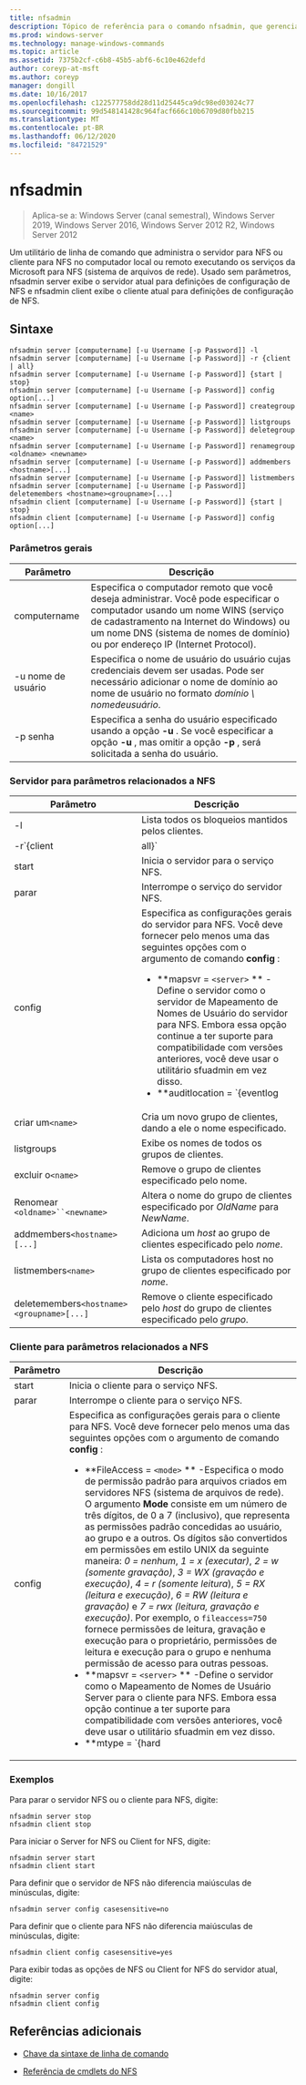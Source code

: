```yaml
---
title: nfsadmin
description: Tópico de referência para o comando nfsadmin, que gerencia tanto o servidor quanto o NFS e o Client for NFS.
ms.prod: windows-server
ms.technology: manage-windows-commands
ms.topic: article
ms.assetid: 7375b2cf-c6b8-45b5-abf6-6c10e462defd
author: coreyp-at-msft
ms.author: coreyp
manager: dongill
ms.date: 10/16/2017
ms.openlocfilehash: c122577758dd28d11d25445ca9dc98ed03024c77
ms.sourcegitcommit: 99d548141428c964facf666c10b6709d80fbb215
ms.translationtype: MT
ms.contentlocale: pt-BR
ms.lasthandoff: 06/12/2020
ms.locfileid: "84721529"
---
```

# <a name="nfsadmin"></a>nfsadmin

> Aplica-se a: Windows Server (canal semestral), Windows Server 2019, Windows Server 2016, Windows Server 2012 R2, Windows Server 2012

Um utilitário de linha de comando que administra o servidor para NFS ou cliente para NFS no computador local ou remoto executando os serviços da Microsoft para NFS (sistema de arquivos de rede). Usado sem parâmetros, nfsadmin server exibe o servidor atual para definições de configuração de NFS e nfsadmin client exibe o cliente atual para definições de configuração de NFS.

## <a name="syntax"></a>Sintaxe

```
nfsadmin server [computername] [-u Username [-p Password]] -l
nfsadmin server [computername] [-u Username [-p Password]] -r {client | all}
nfsadmin server [computername] [-u Username [-p Password]] {start | stop}
nfsadmin server [computername] [-u Username [-p Password]] config option[...]
nfsadmin server [computername] [-u Username [-p Password]] creategroup <name>
nfsadmin server [computername] [-u Username [-p Password]] listgroups
nfsadmin server [computername] [-u Username [-p Password]] deletegroup <name>
nfsadmin server [computername] [-u Username [-p Password]] renamegroup <oldname> <newname>
nfsadmin server [computername] [-u Username [-p Password]] addmembers <hostname>[...]
nfsadmin server [computername] [-u Username [-p Password]] listmembers
nfsadmin server [computername] [-u Username [-p Password]] deletemembers <hostname><groupname>[...]
nfsadmin client [computername] [-u Username [-p Password]] {start | stop}
nfsadmin client [computername] [-u Username [-p Password]] config option[...]
```

### <a name="general-parameters"></a>Parâmetros gerais

| Parâmetro | Descrição |
| --------- | ----------- |
| computername | Especifica o computador remoto que você deseja administrar. Você pode especificar o computador usando um nome WINS (serviço de cadastramento na Internet do Windows) ou um nome DNS (sistema de nomes de domínio) ou por endereço IP (Internet Protocol). |
| -u nome de usuário | Especifica o nome de usuário do usuário cujas credenciais devem ser usadas. Pode ser necessário adicionar o nome de domínio ao nome de usuário no formato *domínio \ nomedeusuário*. |
| -p senha | Especifica a senha do usuário especificado usando a opção **-u** . Se você especificar a opção **-u** , mas omitir a opção **-p** , será solicitada a senha do usuário. |

### <a name="server-for-nfs-related-parameters"></a>Servidor para parâmetros relacionados a NFS

| Parâmetro | Descrição |
| --------- | ----------- |
| -l | Lista todos os bloqueios mantidos pelos clientes. |
| -r`{client|all}` | Libera os bloqueios mantidos por um cliente ou, se todos forem especificados, por todos os clientes. |
| start | Inicia o servidor para o serviço NFS. |
| parar | Interrompe o serviço do servidor NFS. |
| config | Especifica as configurações gerais do servidor para NFS. Você deve fornecer pelo menos uma das seguintes opções com o argumento de comando **config** :<ul><li>**mapsvr = `<server>` ** -Define o servidor como o servidor de Mapeamento de Nomes de Usuário do servidor para NFS. Embora essa opção continue a ter suporte para compatibilidade com versões anteriores, você deve usar o utilitário sfuadmin em vez disso.</li><li>**auditlocation = `{eventlog|file|both|none}` ** -Especifica se os eventos serão auditados e onde os eventos serão registrados. Um dos argumentos a seguir é necessário:<ul><li>**EventLog** -especifica que os eventos auditados serão registrados somente no log do aplicativo visualizador de eventos.</li><li>**arquivo** -especifica que os eventos auditados serão registrados somente no arquivo especificado por `config fname` .</li><li>**ambos** -especifica que os eventos auditados serão registrados no log do aplicativo visualizador de eventos, bem como o arquivo especificado por `config fname` .</li><li>**nenhum** – especifica que os eventos não são auditados.</li></ul><li>**fname = `<file>` ** – Define o arquivo especificado pelo arquivo como o arquivo de auditoria. O padrão é **%sfudir%\log \\ nfssvr. log**.</li><li>**fsize = `<size>` ** -Define o tamanho como o tamanho máximo em megabytes do arquivo de auditoria. O tamanho máximo padrão é **7 MB**.</li><li>**`audit=[+|-]mount [+|-]read [+|-]write [+|-]create [+|-]delete [+|-]locking [+|-]all`**-Especifica os eventos a serem registrados. Para iniciar o registro em log de um evento, digite um sinal de adição ( **+** ) antes do nome do evento; para parar de registrar um evento, digite um sinal de subtração ( **-** ) antes do nome do evento. Se o sinal for omitido, o **+** sinal será assumido. Não use **todos** com qualquer outro nome de evento.</li><li>**lockperiod = `<seconds>` ** -Especifica o número de segundos que o servidor para NFS aguardará para recuperar bloqueios depois que uma conexão com o servidor para NFS for perdida e, em seguida, restabelecida ou após o servidor para o serviço NFS ter sido reiniciado.</li><li>**portmapprotocol = `{TCP|UDP|TCP+UDP}` ** -Especifica quais protocolos de transporte o portmap dá suporte. A configuração padrão é **TCP + UDP**.</li><li>**mountprotocol = `{TCP|UDP|TCP+UDP}` ** -Especifica quais protocolos de transporte a montagem oferece suporte. A configuração padrão é **TCP + UDP**.</li><li>**nfsprotocol = `{TCP|UDP|TCP+UDP}` ** -Especifica quais protocolos de transporte o sistema de arquivos de rede (NFS) dá suporte. A configuração padrão é **TCP + UDP**</li><li>**nlmprotocol = `{TCP|UDP|TCP+UDP}` ** -Especifica quais protocolos de transporte o NLM (Gerenciador de bloqueio de rede) dá suporte. A configuração padrão é **TCP + UDP**.</li><li>**nsmprotocol = `{TCP|UDP|TCP+UDP}` ** -Especifica quais protocolos de transporte o NSM (Gerenciador de status de rede) dá suporte. A configuração padrão é **TCP + UDP**.</li><li>**enableV3 = `{yes|no}` ** -Especifica se os protocolos de NFS versão 3 terão suporte. A configuração padrão é **Sim**.</li><li>**renewauth = `{yes|no}` ** -Especifica se as conexões de cliente precisarão ser reautenticadas após o período especificado por config renewauthinterval. A configuração padrão é **não**.</li><li>**renewauthinterval = `<seconds>` ** -Especifica o número de segundos decorridos antes que um cliente seja forçado a ser autenticado novamente se `config renewauth` for definido como **Sim**. O valor padrão é **600 segundos**.</li><li>**dircache = `<size>` ** -Especifica o tamanho em kilobytes do cache de diretório. O número especificado como tamanho deve ser um múltiplo de 4 entre 4 e 128. O tamanho do cache do diretório padrão é **128 KB**.</li><li>**conversãofile = `<file>` ** -Especifica um arquivo que contém informações de mapeamento para substituir caracteres nos nomes de arquivos ao movê-los de sistemas de arquivos baseados em Windows para UNIX. Se o arquivo não for especificado, a conversão de caracteres de nome de arquivo será desabilitada. Se o valor de **translationfile** for alterado, você deverá reiniciar o servidor para que a alteração entre em vigor.</li><li>**dotfileshidden = `{yes|no}` ** -Especifica se os arquivos com nomes que começam com um ponto (.) são marcados como ocultos no sistema de arquivos do Windows e, consequentemente, ocultos de clientes NFS. A configuração padrão é **não**.</li><li>**casesensitivelookups = `{yes|no}` ** -Especifica se as pesquisas de diretório diferenciam maiúsculas de minúsculas (exigem correspondência exata do caso de caractere).<p>Você também deve desabilitar a distinção entre maiúsculas e minúsculas do kernel do Windows para dar suporte a nomes de arquivos que diferenciam maiúsculas Para dar suporte à diferenciação de maiúsculas e minúsculas, altere o valor **DWORD** da chave do registro, `HKLM\SYSTEM\CurrentControlSet\Control\Session Manager\kernel` para **0**.</li><li>**ntfscase = `{lower|upper|preserve}` ** -Especifica se o caso de caracteres nos nomes de arquivos no sistema de arquivos NTFS será retornado em letras minúsculas, em letras maiúsculas ou no formato armazenado no diretório. A configuração padrão é **preserve**. Essa configuração não poderá ser alterada se **casesensitivelookups** for definido como **Sim**.</li></ul> |
| criar um`<name>` | Cria um novo grupo de clientes, dando a ele o nome especificado. |
| listgroups | Exibe os nomes de todos os grupos de clientes. |
| excluir o`<name>` | Remove o grupo de clientes especificado pelo nome. |
| Renomear `<oldname>``<newname>` | Altera o nome do grupo de clientes especificado por *OldName* para *NewName*. |
| addmembers`<hostname>[...]` | Adiciona um *host* ao grupo de clientes especificado pelo *nome*. |
| listmembers`<name>` | Lista os computadores host no grupo de clientes especificado por *nome*. |
| deletemembers`<hostname><groupname>[...]` | Remove o cliente especificado pelo *host* do grupo de clientes especificado pelo *grupo*. |

### <a name="client-for-nfs-related-parameters"></a>Cliente para parâmetros relacionados a NFS

| Parâmetro | Descrição |
| --------- | ----------- |
| start | Inicia o cliente para o serviço NFS. |
| parar | Interrompe o cliente para o serviço NFS. |
| config | Especifica as configurações gerais para o cliente para NFS. Você deve fornecer pelo menos uma das seguintes opções com o argumento de comando **config** :<ul><li>**FileAccess = `<mode>` ** -Especifica o modo de permissão padrão para arquivos criados em servidores NFS (sistema de arquivos de rede). O argumento **Mode** consiste em um número de três dígitos, de 0 a 7 (inclusivo), que representa as permissões padrão concedidas ao usuário, ao grupo e a outros. Os dígitos são convertidos em permissões em estilo UNIX da seguinte maneira: *0 = nenhum*, *1 = x (executar)*, *2 = w (somente gravação)*, *3 = WX (gravação e execução)*, *4 = r (somente leitura*), *5 = RX (leitura e execução)*, *6 = RW (leitura e gravação)* e *7 = rwx (leitura, gravação e execução)*. Por exemplo, o `fileaccess=750` fornece permissões de leitura, gravação e execução para o proprietário, permissões de leitura e execução para o grupo e nenhuma permissão de acesso para outras pessoas.</li><li>**mapsvr = `<server>` ** -Define o servidor como o Mapeamento de Nomes de Usuário Server para o cliente para NFS. Embora essa opção continue a ter suporte para compatibilidade com versões anteriores, você deve usar o utilitário sfuadmin em vez disso.</li><li>**mtype = `{hard|soft}` ** -Especifica o tipo de montagem padrão. Para uma montagem rígida, o cliente para NFS continua tentando novamente um RPC com falha até obter êxito. Para uma montagem reversível, o cliente para NFS retorna falha ao aplicativo de chamada depois de repetir a chamada do número de vezes especificado pela opção de repetição.</li><li>**repetir = `<number>` ** -Especifica o número de vezes para tentar estabelecer uma conexão para uma montagem flexível. Esse valor deve ser de 1 a 10, inclusive. O padrão é **1**.</li><li>**tempo limite `<seconds>` =** -Especifica o número de segundos a aguardar por uma conexão (chamada de procedimento remoto). Esse valor deve ser *0,8*, *0,9*ou um número inteiro de *1 a 60*, inclusive. O padrão é **0,8**.</li><li>**protocolo = `{TCP|UDP|TCP+UDP}` ** -Especifica quais protocolos de transporte o cliente dá suporte. A configuração padrão é **TCP + UDP**.</li><li>**rsize = `<size>` ** -Especifica o tamanho, em kilobytes, do buffer de leitura. Esse valor pode ser *0,5, 1, 2, 4, 8, 16* ou *32*. O padrão é **32**.</li><li>**wSize = `<size>` ** -Especifica o tamanho, em quilobytes, do buffer de gravação. Esse valor pode ser *0,5, 1, 2, 4, 8, 16* ou *32*. O padrão é **32**.</li><li>**perf = default** – restaura as seguintes configurações de desempenho para valores padrão, *mtype*, *Retry*, *Timeout*, *rsize*ou *wSize*. |

### <a name="examples"></a>Exemplos

Para parar o servidor NFS ou o cliente para NFS, digite:

```
nfsadmin server stop
nfsadmin client stop
```

Para iniciar o Server for NFS ou Client for NFS, digite:

```
nfsadmin server start
nfsadmin client start
```

Para definir que o servidor de NFS não diferencia maiúsculas de minúsculas, digite:

```
nfsadmin server config casesensitive=no
```

Para definir que o cliente para NFS não diferencia maiúsculas de minúsculas, digite:

```
nfsadmin client config casesensitive=yes
```

Para exibir todas as opções de NFS ou Client for NFS do servidor atual, digite:

```
nfsadmin server config
nfsadmin client config
```

## <a name="additional-references"></a>Referências adicionais

- [Chave da sintaxe de linha de comando](command-line-syntax-key.md)

- [Referência de cmdlets do NFS](https://docs.microsoft.com/powershell/module/nfs)
